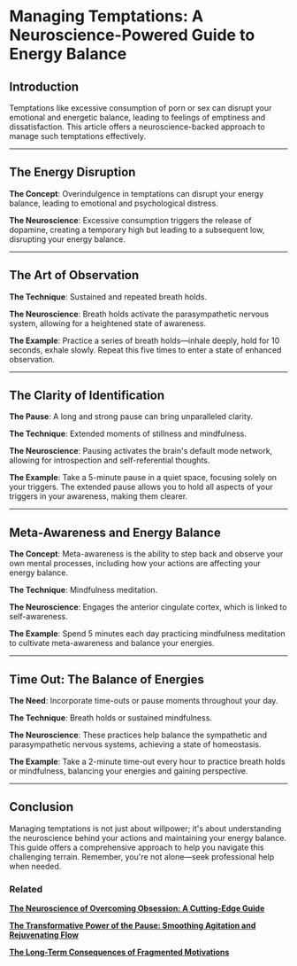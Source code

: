 # Managing Temptations: A Neuroscience-Powered Guide to Energy Balance

## **Introduction**

Temptations like excessive consumption of porn or sex can disrupt your emotional and energetic balance, leading to feelings of emptiness and dissatisfaction. This article offers a neuroscience-backed approach to manage such temptations effectively.

---

## **The Energy Disruption**

**The Concept**: Overindulgence in temptations can disrupt your energy balance, leading to emotional and psychological distress.

**The Neuroscience**: Excessive consumption triggers the release of dopamine, creating a temporary high but leading to a subsequent low, disrupting your energy balance.

---

## **The Art of Observation**

**The Technique**: Sustained and repeated breath holds.

**The Neuroscience**: Breath holds activate the parasympathetic nervous system, allowing for a heightened state of awareness.

**The Example**: Practice a series of breath holds—inhale deeply, hold for 10 seconds, exhale slowly. Repeat this five times to enter a state of enhanced observation.

---

## **The Clarity of Identification**

**The Pause**: A long and strong pause can bring unparalleled clarity.

**The Technique**: Extended moments of stillness and mindfulness.

**The Neuroscience**: Pausing activates the brain's default mode network, allowing for introspection and self-referential thoughts.

**The Example**: Take a 5-minute pause in a quiet space, focusing solely on your triggers. The extended pause allows you to hold all aspects of your triggers in your awareness, making them clearer.

---

## **Meta-Awareness and Energy Balance**

**The Concept**: Meta-awareness is the ability to step back and observe your own mental processes, including how your actions are affecting your energy balance.

**The Technique**: Mindfulness meditation.

**The Neuroscience**: Engages the anterior cingulate cortex, which is linked to self-awareness.

**The Example**: Spend 5 minutes each day practicing mindfulness meditation to cultivate meta-awareness and balance your energies.

---

## **Time Out: The Balance of Energies**

**The Need**: Incorporate time-outs or pause moments throughout your day.

**The Technique**: Breath holds or sustained mindfulness.

**The Neuroscience**: These practices help balance the sympathetic and parasympathetic nervous systems, achieving a state of homeostasis.

**The Example**: Take a 2-minute time-out every hour to practice breath holds or mindfulness, balancing your energies and gaining perspective.

---

## **Conclusion**

Managing temptations is not just about willpower; it's about understanding the neuroscience behind your actions and maintaining your energy balance. This guide offers a comprehensive approach to help you navigate this challenging terrain. Remember, you're not alone—seek professional help when needed.

### Related

[**The Neuroscience of Overcoming Obsession: A Cutting-Edge Guide**](The%20Neuroscience%20of%20Overcoming%20Obsession%20A%20Cutting%200e2b3a6554fe4748b0726a57b89f84cc.md) 

[**The Transformative Power of the Pause: Smoothing Agitation and Rejuvenating Flow**](The%20Transformative%20Power%20of%20the%20Pause%20Smoothing%20Ag%202c25e515584c47feb4550ec4517ee815.md) 

[**The Long-Term Consequences of Fragmented Motivations**](The%20Long-Term%20Consequences%20of%20Fragmented%20Motivatio%2029f5fc7893d04b16add06427e4b91221.md)